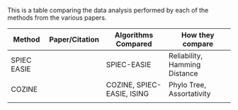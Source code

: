 This is a table comparing the data analysis performed by each of the methods from the various papers.

| Method      | Paper/Citation | Algorithms Compared        | How they compare              |
|-------------|----------------|----------------------------|-------------------------------|
| SPIEC EASIE |                | SPIEC-EASIE                | Reliability, Hamming Distance |
| COZINE      |                | COZINE, SPIEC-EASIE, ISING | Phylo Tree, Assortativity     |
|             |                |                            |                               |
